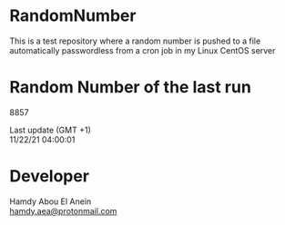 # RandomNumber    
This is a test repository where a random number is pushed to a file automatically passwordless from a cron job in my Linux CentOS server    
# Random Number of the last run   
8857
      
Last update (GMT +1)    
11/22/21 04:00:01
# Developer    
Hamdy Abou El Anein   
hamdy.aea@protonmail.com
